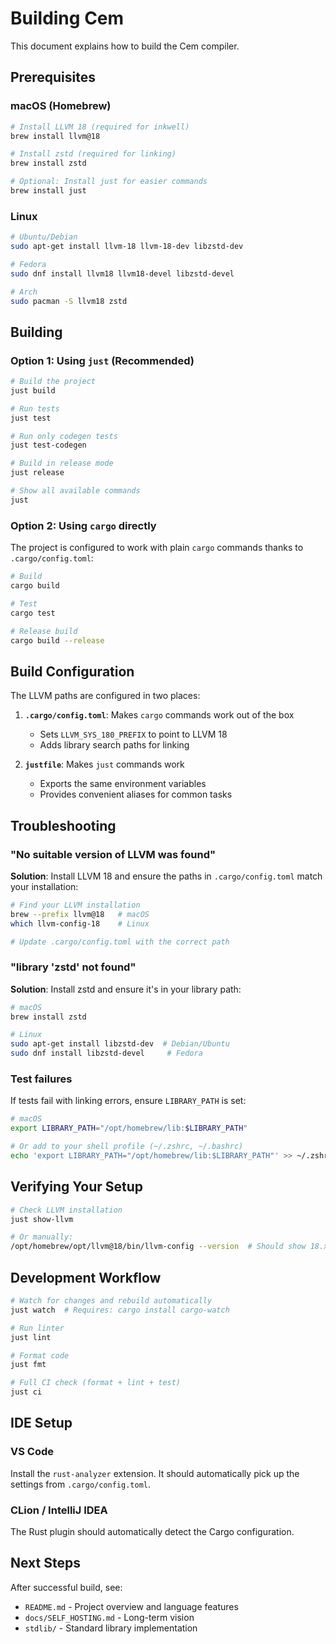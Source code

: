 # Building Cem

This document explains how to build the Cem compiler.

## Prerequisites

### macOS (Homebrew)

```bash
# Install LLVM 18 (required for inkwell)
brew install llvm@18

# Install zstd (required for linking)
brew install zstd

# Optional: Install just for easier commands
brew install just
```

### Linux

```bash
# Ubuntu/Debian
sudo apt-get install llvm-18 llvm-18-dev libzstd-dev

# Fedora
sudo dnf install llvm18 llvm18-devel libzstd-devel

# Arch
sudo pacman -S llvm18 zstd
```

## Building

### Option 1: Using `just` (Recommended)

```bash
# Build the project
just build

# Run tests
just test

# Run only codegen tests
just test-codegen

# Build in release mode
just release

# Show all available commands
just
```

### Option 2: Using `cargo` directly

The project is configured to work with plain `cargo` commands thanks to `.cargo/config.toml`:

```bash
# Build
cargo build

# Test
cargo test

# Release build
cargo build --release
```

## Build Configuration

The LLVM paths are configured in two places:

1. **`.cargo/config.toml`**: Makes `cargo` commands work out of the box
   - Sets `LLVM_SYS_180_PREFIX` to point to LLVM 18
   - Adds library search paths for linking

2. **`justfile`**: Makes `just` commands work
   - Exports the same environment variables
   - Provides convenient aliases for common tasks

## Troubleshooting

### "No suitable version of LLVM was found"

**Solution**: Install LLVM 18 and ensure the paths in `.cargo/config.toml` match your installation:

```bash
# Find your LLVM installation
brew --prefix llvm@18   # macOS
which llvm-config-18    # Linux

# Update .cargo/config.toml with the correct path
```

### "library 'zstd' not found"

**Solution**: Install zstd and ensure it's in your library path:

```bash
# macOS
brew install zstd

# Linux
sudo apt-get install libzstd-dev  # Debian/Ubuntu
sudo dnf install libzstd-devel     # Fedora
```

### Test failures

If tests fail with linking errors, ensure `LIBRARY_PATH` is set:

```bash
# macOS
export LIBRARY_PATH="/opt/homebrew/lib:$LIBRARY_PATH"

# Or add to your shell profile (~/.zshrc, ~/.bashrc)
echo 'export LIBRARY_PATH="/opt/homebrew/lib:$LIBRARY_PATH"' >> ~/.zshrc
```

## Verifying Your Setup

```bash
# Check LLVM installation
just show-llvm

# Or manually:
/opt/homebrew/opt/llvm@18/bin/llvm-config --version  # Should show 18.x.x
```

## Development Workflow

```bash
# Watch for changes and rebuild automatically
just watch  # Requires: cargo install cargo-watch

# Run linter
just lint

# Format code
just fmt

# Full CI check (format + lint + test)
just ci
```

## IDE Setup

### VS Code

Install the `rust-analyzer` extension. It should automatically pick up the settings from `.cargo/config.toml`.

### CLion / IntelliJ IDEA

The Rust plugin should automatically detect the Cargo configuration.

## Next Steps

After successful build, see:
- `README.md` - Project overview and language features
- `docs/SELF_HOSTING.md` - Long-term vision
- `stdlib/` - Standard library implementation
